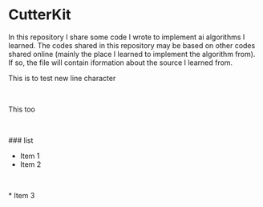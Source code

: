 # CutterKit
In this repository I share some code I wrote to implement ai algorithms I learned. The codes shared in this repository may be based on other codes shared online (mainly the place I learned to implement the algorithm from). If so, the file will contain iformation about the source I learned from.

This is to test new line character
<p>&nbsp;</p>
This too
<p>&nbsp;</p>
### list

  * Item 1 <br>
  * Item 2 
  <p>&nbsp;</p>
  * Item 3
